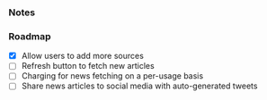 ### Notes

### Roadmap 
- [x] Allow users to add more sources
- [ ] Refresh button to fetch new articles
- [ ] Charging for news fetching on a per-usage basis
- [ ] Share news articles to social media with auto-generated tweets